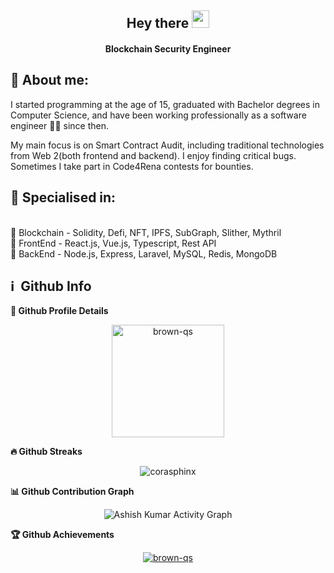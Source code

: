 <h2 align="center">
  Hey there <img src="https://media.giphy.com/media/hvRJCLFzcasrR4ia7z/giphy.gif" width="28">
</h2>

<h4 align='center'>
  Blockchain Security Engineer
</h4>

<!-- <p align="center">
  <a href="https://www.youtube.com/c/DevProTips?sub_confirmation=1">
    </a>
     <a href="https://github.com/corasphinx">
    <img alt="followers" title="Follow me on Github" src="https://img.shields.io/github/followers/corasphinx?color=236ad3&labelColor=1155ba&style=for-the-badge&logo=github&label=Follow"/></a>
    </p> -->


## 👩  About me:
<p>
I started programming at the age of 15, graduated with Bachelor degrees in Computer Science, and have been working professionally as a software engineer 👨‍💻 since then.

My main focus is on Smart Contract Audit, including traditional technologies from Web 2(both frontend and backend).
I enjoy finding critical bugs. Sometimes I take part in Code4Rena contests for bounties.
</p>

<h2>🥇 Specialised in:</h2>
<br>🔸 Blockchain - Solidity, Defi, NFT, IPFS, SubGraph, Slither, Mythril
<br>🔸 FrontEnd - React.js, Vue.js, Typescript, Rest API
<br>🔸 BackEnd - Node.js, Express, Laravel, MySQL, Redis, MongoDB
<p>

<h2>ℹ️ &nbsp;Github Info</h2>
	
  <summary><b>🔎 Github Profile Details</b></summary>
<p align="center"><img height="180em" src="https://github-profile-summary-cards.vercel.app/api/cards/profile-details?username=brown-qs&theme=github_dark" alt="brown-qs" align = "center"/></p>


 <summary><b>🔥 Github Streaks</b></summary>
<p align="center"><img src="https://github-readme-streak-stats.herokuapp.com/?user=brown-qs&theme=black-ice&hide_border=true&stroke=0000&background=0D1117&ring=e05397&fire=e05397&currStreakLabel=e05397" alt="corasphinx" /></p>


<summary><b>📊 Github Contribution Graph</b></summary>
<p align="center"<a href="#"><img alt="Ashish Kumar Activity Graph" src="https://activity-graph.herokuapp.com/graph?username=brown-qs&bg_color=0D1117&color=e05397&line=e05397&point=FFFFFF&hide_border=true&" /></a></p>
<!-- </details>
<details>    -->
 <summary><b>🏆 Github Achievements</b></summary>
<p align="center"> <a href="https://github.com/brown-qs"><img src="https://github-profile-trophy.vercel.app/?username=brown-qs&margin-w=5&theme=radical" alt="brown-qs" /></a> </p>

<br>
